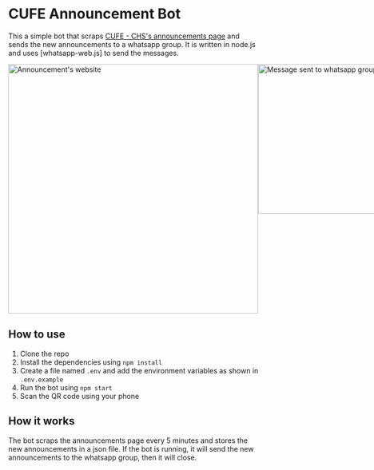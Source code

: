 # CUFE Announcement Bot

This a simple bot that scraps [CUFE - CHS's announcements page](http://eng.cu.edu.eg/en/credit-hour-system/) and sends the new announcements to a whatsapp group. It is written in node.js and uses [whatsapp-web.js] to send the messages.

<div style="display: flex; justify-content: space-around;">
  <img src="https://github.com/user-attachments/assets/60951920-fda7-4b26-abe7-620c153ae30c" alt="Announcement's website" width="500"/>
  <img src="https://github.com/user-attachments/assets/d58fbbd3-0ef7-4326-9790-5ef113b22cc9" alt="Message sent to whatsapp group" width="300"/>
</div>


## How to use

1. Clone the repo
2. Install the dependencies using `npm install`
3. Create a file named `.env` and add the environment variables as shown in `.env.example`
4. Run the bot using `npm start`
5. Scan the QR code using your phone

## How it works

The bot scraps the announcements page every 5 minutes and stores the new announcements in a json file. If the bot is running, it will send the new announcements to the whatsapp group, then it will close.
